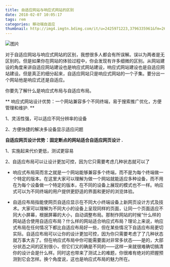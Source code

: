 ```yaml
---
title: 自适应网站与响应式网站的区别
date: 2018-02-07 10:05:17
tags: rem
categories: 移动端自适应 
thumbnail: http://img4.imgtn.bdimg.com/it/u=2425971223,3796335961&fm=26&gp=0.jpg
---
```


![图片](http://www.shenliyang.com/wp-content/uploads/2016/11/119b00082c6b91dfc497.gif)

对于自适应网站与响应式网站的区别，我想很多人都会有所误解。误以为两者是无区别的。但是如果你在网站的体验过程中，你会发现有许多细微的区别。从网站建设的角度来讲自适应网站建设也是响应式网站建设，响应式网站建设也是自适应网站建设。但是真正的细分起来，自适应网站只是响应式网站的一个子集。要分出一个网站他是响应式还是自适应。

你要先了解什么是响应式布局与自适应布局。

** 响应式网站设计优势：一个网站兼容多个不同终端，易于搜索推广优化，方便管理和维护. **

1、灵活性强，可以适应不同分辨率的设备

2、方便快捷的解决多设备显示适应问题

**自适应网页设计优势：固定断点的网站适合自适应网页设计   .**

1、实施起来代价更低，测试更容易

2、自适应布局可以让设计更加可控，因为它只需要考虑几种状态就可以了

 *  响应式布局简而言之就是一个网站能够兼容多个终端，而不是为每个终端做一个特定的版本。在这里大家可以理解为做一个网站就能适应多种设备，而不用在为每个设备做一个特定的版本，在不同的设备上展现的模式也不一样。响应式可以为不同终端的用户提供更舒适的界面和更好的浏览体验。

 *  自适应布局指能使网页自适应显示在不同大小终端设备上新网页设计方式及技术。大家可以理解为不同大小的设备上呈现同样的页面，让同一个页面适应不同大小屏幕，根据屏幕的大小，自动调整布局。那制作网站的时候“什么样的网站适合使用自适应布局？什么样的网站适合响应式布局？理论上来说，响应式布局在任何情况下都比自适应布局好一些，但在某些情况下自适应布局更切实际。自适应布局可以让你的设计更加可控，因为你只需要考虑了了几种状态就万事大吉了。但在响应式布局中你可能需要面对非常多状态——是的，大部分状态之间的区别很小，但它们又的确是不同的——这样一来就很难确切搞清你的设计会是什么样。同时这也带来了测试上的难题，你很难有绝对的把握预测到它会怎样。换个角度说，这也是响应式布局的魅力所在。